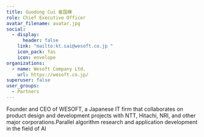 ```yaml
---
title: Guodong Cui 崔国棟
role: Chief Executive Officer
avatar_filename: avatar.jpg
social:
  - display:
      header: false
    link: "mailto:kt.sai@wesoft.co.jp "
    icon_pack: fas
    icon: envelope
organizations:
  - name: Wesoft Company Ltd.
    url: https://wesoft.co.jp/
superuser: false
user_groups:
  - Partners
---
```

Founder and CEO of WESOFT, a Japanese IT firm that collaborates on product design and development projects with NTT, Hitachi, NRI, and other major corporations.Parallel algorithm research and application development in the field of AI